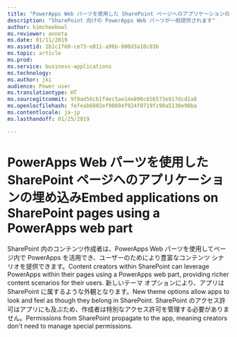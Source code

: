 ```yaml
---
title: "PowerApps Web パーツを使用した SharePoint ページへのアプリケーションの埋め込み"
description: "SharePoint 向けの PowerApps Web パーツが一般提供されます"
author: kimcheebowl
ms.reviewer: anneta
ms.date: 01/11/2019
ms.assetid: 1b1c1f60-ce73-e811-a96b-000d3a18c83b
ms.topic: article
ms.prod: 
ms.service: business-applications
ms.technology: 
ms.author: jki
audience: Power user
ms.translationtype: HT
ms.sourcegitcommit: 9f8ad56cb1f4ec5ae14e890c656573e917dcd1a8
ms.openlocfilehash: fefeab6802ef90894f924f0719fc98a5138e98ba
ms.contentlocale: ja-jp
ms.lasthandoff: 01/25/2019

---
```

# <a name="embed-applications-on-sharepoint-pages-using-a-powerapps-web-part"></a><span data-ttu-id="ba009-103">PowerApps Web パーツを使用した SharePoint ページへのアプリケーションの埋め込み</span><span class="sxs-lookup"><span data-stu-id="ba009-103">Embed applications on SharePoint pages using a PowerApps web part</span></span>




<span data-ttu-id="ba009-104">SharePoint 内のコンテンツ作成者は、PowerApps Web パーツを使用してページ内で PowerApps を活用でき、ユーザーのためにより豊富なコンテンツ シナリオを提供できます。</span><span class="sxs-lookup"><span data-stu-id="ba009-104">Content creators within SharePoint can leverage PowerApps within their pages using a PowerApps web part, providing richer content scenarios for their users.</span></span> <span data-ttu-id="ba009-105">新しいテーマ オプションにより、アプリは SharePoint に属するような外観となります。</span><span class="sxs-lookup"><span data-stu-id="ba009-105">New theme options allow apps to look and feel as though they belong in SharePoint.</span></span> <span data-ttu-id="ba009-106">SharePoint のアクセス許可はアプリにも及ぶため、作成者は特別なアクセス許可を管理する必要がありません。</span><span class="sxs-lookup"><span data-stu-id="ba009-106">Permissions from SharePoint propagate to the app, meaning creators don't need to manage special permissions.</span></span>
